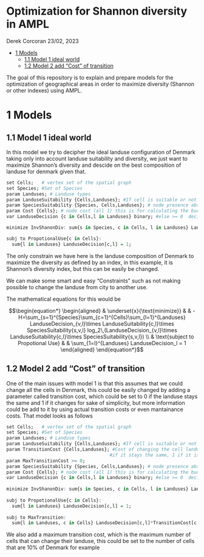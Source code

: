 Optimization for Shannon diversity in AMPL
================
Derek Corcoran
23/02, 2023

- <a href="#1-models" id="toc-1-models">1 Models</a>
  - <a href="#11-model-1-ideal-world" id="toc-11-model-1-ideal-world">1.1
    Model 1 ideal world</a>
  - <a href="#12-model-2-add-cost-of-transition"
    id="toc-12-model-2-add-cost-of-transition">1.2 Model 2 add “Cost” of
    transition</a>

<!-- README.md is generated from README.Rmd. Please edit that file -->
<!-- badges: start -->
<!-- badges: end -->

The goal of this repository is to explain and prepare models for the
optimization of geographical areas in order to maximize diversity
(Shannon or other indexes) using AMPL.

# 1 Models

## 1.1 Model 1 ideal world

In this model we try to decipher the ideal landuse configuration of
Denmark taking only into account landuse suitability and diversity, we
just want to maximize Shannon’s diversity and descide on the best
composition of landuse for denmark given that.

``` r
set Cells;   # vertex set of the spatial graph
set Species; #Set of Species
param Landuses; # Landuse types
param LanduseSuitability {Cells,Landuses}; #If cell is suitable or not in each cell
param SpeciesSuitability {Species, Cells,Landuses}; # node presence absence pred for species SP, in landuse in time L
param Cost {Cells}; # node cost (all 1) this is for calculating the budget
var LanduseDecision {c in Cells,l in Landuses} binary; #else >= 0  decision on which landuse to use for cell Cell

minimize InvShanonDiv: sum{s in Species, c in Cells, l in Landuses} LanduseDecision[c,l]*LanduseSuitability[v,l]*SpeciesSuitability[s,v,l]*log(LanduseDecision[c,l]*LanduseSuitability[v,l]*SpeciesSuitability[s,v,l]);

subj to PropotionalUse{c in Cells}:
  sum{l in Landuses} LanduseDecision[c,l] = 1;
```

The only constrain we have here is the landuse composition of Denmark to
maximize the diversity as defined by an index, in this example, it is
Shannon’s diversity index, but this can be easily be changed.

We can make some smart and easy “Constraints” such as not making
possible to change the landuse from city to another use.

The mathematical equations for this would be

$$\begin{equation*}
\begin{aligned}
& \underset{x}{\text{minimize}}
& & -H=\sum_{s=1}^{Species}\sum_{c=1}^{Cells}\sum_{l=1}^{Landuses} LanduseDecision_{v,l}\times LanduseSuitability{c,l}\times SpeciesSuitability{s,v,l} log_2\,(LanduseDecision_{v,l}\times LanduseSuitability{c,l}\times SpeciesSuitability{s,v,l}) \\
& \text{subject to Propotional Use}
& &
  \sum_{1=l}^{Landuses} LanduseDecision_l = 1
\end{aligned}
\end{equation*}$$

## 1.2 Model 2 add “Cost” of transition

One of the main issues with model 1 is that this assumes that we could
change all the cells in Denmark, this could be easily changed by adding
a parameter called transition cost, which could be set to 0 if the
landuse stays the same and 1 if it changes for sake of simplicity, but
more information could be add to it by using actual transition costs or
even mantainance costs. That model looks as follows

``` r
set Cells;   # vertex set of the spatial graph
set Species; #Set of Species
param Landuses; # Landuse types
param LanduseSuitability {Cells,Landuses}; #If cell is suitable or not in each cell
param TransitionCost {Cells,Landuses}; #Cost of changing the cell landuse, set to 0 
                                      #if it stays the same, 1 if it is a change or infitinte if we want to set landuse
param MaxTransitionCost >= 0;
param SpeciesSuitability {Species, Cells,Landuses}; # node presence absence pred for species SP, in landuse in time L
param Cost {Cells}; # node cost (all 1) this is for calculating the budget
var LanduseDecision {c in Cells,l in Landuses} binary; #else >= 0  decision on which landuse to use for cell Cell
  
minimize InvShanonDiv: sum{s in Species, c in Cells, l in Landuses} LanduseDecision[c,l]*LanduseSuitability[v,l]*SpeciesSuitability[s,v,l]*log(LanduseDecision[c,l]*LanduseSuitability[v,l]*SpeciesSuitability[s,v,l]);
  
subj to PropotionalUse{c in Cells}:
  sum{l in Landuses} LanduseDecision[c,l] = 1;
  
subj to MaxTransition:
  sum{l in Landuses, c in Cells} LanduseDecision[c,l]*TransitionCost[c,l] <= MaxTransitionCost;
```

We also add a maximum transition cost, which is the maximum number of
cells that can change their landuse, this could be set to the number of
cells that are 10% of Denmark for example
